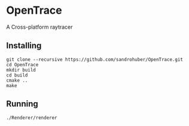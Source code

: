 # OpenTrace

A Cross-platform raytracer

## Installing

```
git clone --recursive https://github.com/sandrohuber/OpenTrace.git
cd OpenTrace
mkdir build
cd build
cmake ..
make
```

## Running

```
./Renderer/renderer
```